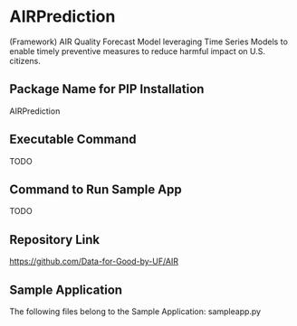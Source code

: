 # AIRPrediction
(Framework) AIR Quality Forecast Model leveraging Time Series Models to enable timely preventive measures to reduce harmful impact on U.S. citizens.

## Package Name for PIP Installation
AIRPrediction

## Executable Command
TODO

## Command to Run Sample App
TODO

## Repository Link
https://github.com/Data-for-Good-by-UF/AIR

## Sample Application
The following files belong to the Sample Application:
  sampleapp.py

